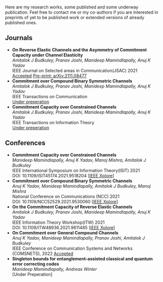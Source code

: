 Here are my research works, some published and some underway publication. Feel free to contact me or my co-authors if you are interested in preprints of yet to be published work or extended versions of already published ones.

## Journals
-	**On Reverse Elastic Channels and the Asymmetry of Commitment Capacity under Channel Elasticity**\
	_Amitalok J Budkuley, Pranav Joshi, Manideep Mamindlapally, Anuj K Yadav_ \
    IEEE Journal on Selected areas in Communication(JSAC) 2021 \
    [Accepted]() [Pre-print: arXiv:2111.08477](https://arxiv.org/abs/2111.08477)
-	**Commitment over Compound Binary Symmetric Channels** \
	_Amitalok J Budkuley, Pranav Joshi, Manideep Mamindlapally, Anuj K Yadav_ \
    IEEE Transactions on Communication \
    [Under preperation]()
-	**Commitment Capacity over Constrained Channels** \
	_Amitalok J Budkuley, Pranav Joshi, Manideep Mamindlapally, Anuj K Yadav_ \
    IEEE Transactions on Information Theory \
    [Under preperation]()

## Conferences
-	**Commitment Capacity over Constrained Channels** \
	_Manideep Mamindlapally, Anuj K Yadav, Manoj Mishra, Amitalok J Budkuley_ \
    IEEE International Symposium on Information Theory(ISIT) 2021 \
    DOI: 10.1109/ISIT45174.2021.9518204 [[IEEE Xplore](https://doi.org/10.1109/ISIT45174.2021.9518204)]
-	**Commitment over Compound Binary Symmetric Channels** \
	_Anuj K Yadav, Manideep Mamindlapally, Amitalok J Budkuley, Manoj Mishra_ \
    National Conference on Communications (NCC) 2021 \
    DOI: 10.1109/NCC52529.2021.9530060 [[IEEE Xplore](https://doi.org/10.1109/NCC52529.2021.9530060)]
-	**On the Commitment Capacity of Reverse Elastic Channels**\
	_Amitalok J Budkuley, Pranav Joshi, Manideep Mamindlapally, Anuj K Yadav_ \
    IEEE Information Theory Workshop(ITW) 2021 \
    DOI: 10.1109/ITW48936.2021.9611485 [[IEEE Xplore](https://doi.org/10.1109/ITW48936.2021.9611485)]
-	**On Commitment over General Compound Channels** \
	_Anuj K Yadav, Manideep Mamindlapally, Pranav Joshi, Amitalok J Budkuley_ \
    IEEE Conference on Communication Systems and Networks (COMSNETS), 2022 
    [Accepted]()
-	**Singleton bounds for entanglement-assisted classical and quantum error correcting codes**\
	_Manideep Mamindlapally, Andreas Winter_ \
    [Under Preperation]


   

